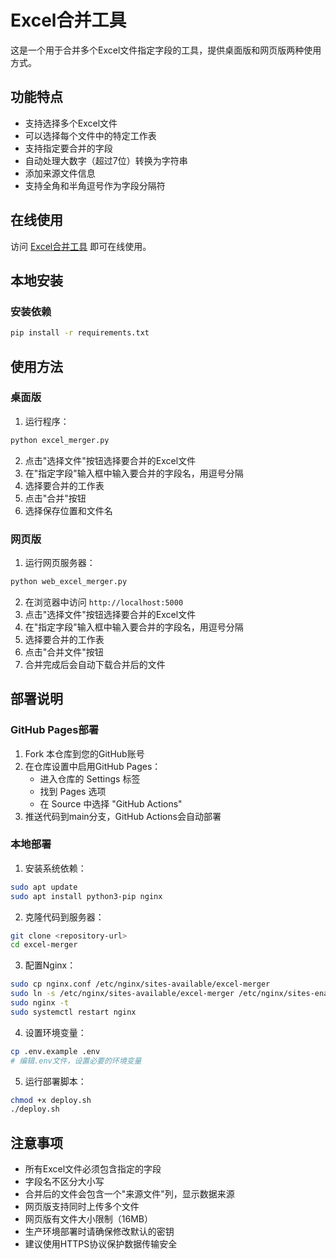 # Excel合并工具

这是一个用于合并多个Excel文件指定字段的工具，提供桌面版和网页版两种使用方式。

## 功能特点

- 支持选择多个Excel文件
- 可以选择每个文件中的特定工作表
- 支持指定要合并的字段
- 自动处理大数字（超过7位）转换为字符串
- 添加来源文件信息
- 支持全角和半角逗号作为字段分隔符

## 在线使用

访问 [Excel合并工具](https://LisonHua.github.io/excel-merger/) 即可在线使用。

## 本地安装

### 安装依赖

```bash
pip install -r requirements.txt
```

## 使用方法

### 桌面版

1. 运行程序：
```bash
python excel_merger.py
```

2. 点击"选择文件"按钮选择要合并的Excel文件
3. 在"指定字段"输入框中输入要合并的字段名，用逗号分隔
4. 选择要合并的工作表
5. 点击"合并"按钮
6. 选择保存位置和文件名

### 网页版

1. 运行网页服务器：
```bash
python web_excel_merger.py
```

2. 在浏览器中访问 `http://localhost:5000`
3. 点击"选择文件"按钮选择要合并的Excel文件
4. 在"指定字段"输入框中输入要合并的字段名，用逗号分隔
5. 选择要合并的工作表
6. 点击"合并文件"按钮
7. 合并完成后会自动下载合并后的文件

## 部署说明

### GitHub Pages部署

1. Fork 本仓库到您的GitHub账号
2. 在仓库设置中启用GitHub Pages：
   - 进入仓库的 Settings 标签
   - 找到 Pages 选项
   - 在 Source 中选择 "GitHub Actions"
3. 推送代码到main分支，GitHub Actions会自动部署

### 本地部署

1. 安装系统依赖：
```bash
sudo apt update
sudo apt install python3-pip nginx
```

2. 克隆代码到服务器：
```bash
git clone <repository-url>
cd excel-merger
```

3. 配置Nginx：
```bash
sudo cp nginx.conf /etc/nginx/sites-available/excel-merger
sudo ln -s /etc/nginx/sites-available/excel-merger /etc/nginx/sites-enabled/
sudo nginx -t
sudo systemctl restart nginx
```

4. 设置环境变量：
```bash
cp .env.example .env
# 编辑.env文件，设置必要的环境变量
```

5. 运行部署脚本：
```bash
chmod +x deploy.sh
./deploy.sh
```

## 注意事项

- 所有Excel文件必须包含指定的字段
- 字段名不区分大小写
- 合并后的文件会包含一个"来源文件"列，显示数据来源
- 网页版支持同时上传多个文件
- 网页版有文件大小限制（16MB）
- 生产环境部署时请确保修改默认的密钥
- 建议使用HTTPS协议保护数据传输安全 